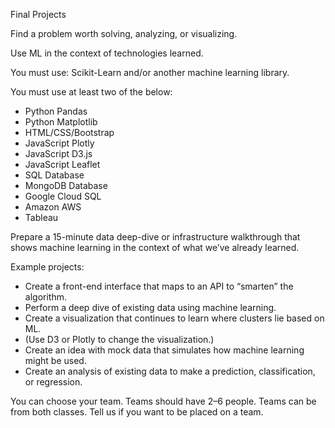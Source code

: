 Final Projects


Find a problem worth solving, analyzing, or visualizing.

Use ML in the context of technologies learned.

You must use: Scikit-Learn and/or another machine learning library.

You must use at least two of the below:

- Python Pandas
- Python Matplotlib
- HTML/CSS/Bootstrap
- JavaScript Plotly
- JavaScript D3.js
- JavaScript Leaflet
- SQL Database
- MongoDB Database
- Google Cloud SQL
- Amazon AWS
- Tableau


Prepare a 15-minute data deep-dive or infrastructure walkthrough that shows machine learning in the context of what we’ve already learned.

Example projects:
- Create a front-end interface that maps to an API to “smarten” the algorithm.
- Perform a deep dive of existing data using machine learning.
- Create a visualization that continues to learn where clusters lie based on ML.
- (Use D3 or Plotly to change the visualization.)
- Create an idea with mock data that simulates how machine learning might be used.
- Create an analysis of existing data to make a prediction, classification, or regression.


You can choose your team.
Teams should have 2–6 people.
Teams can be from both classes.
Tell us if you want to be placed on a team.
